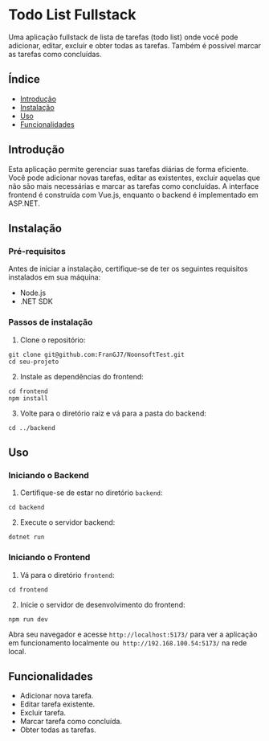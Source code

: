 <!DOCTYPE html>
<html lang="pt-br">
<head>
    <meta charset="UTF-8">
    <meta name="viewport" content="width=device-width, initial-scale=1.0">
    <title>Todo List Fullstack</title>
</head>
<body>

<h1>Todo List Fullstack</h1>

<p>Uma aplicação fullstack de lista de tarefas (todo list) onde você pode adicionar, editar, excluir e obter todas as tarefas. Também é possível marcar as tarefas como concluídas.</p>

<h2>Índice</h2>
<ul>
    <li><a href="#introdução">Introdução</a></li>
    <li><a href="#instalação">Instalação</a></li>
    <li><a href="#uso">Uso</a></li>
    <li><a href="#funcionalidades">Funcionalidades</a></li>
</ul>

<h2 id="introdução">Introdução</h2>
<p>Esta aplicação permite gerenciar suas tarefas diárias de forma eficiente. Você pode adicionar novas tarefas, editar as existentes, excluir aquelas que não são mais necessárias e marcar as tarefas como concluídas. A interface frontend é construída com Vue.js, enquanto o backend é implementado em ASP.NET.</p>

<h2 id="instalação">Instalação</h2>
<h3>Pré-requisitos</h3>
<p>Antes de iniciar a instalação, certifique-se de ter os seguintes requisitos instalados em sua máquina:</p>
<ul>
    <li>Node.js</li>
    <li>.NET SDK</li>
</ul>

<h3>Passos de instalação</h3>
<ol>
    <li>Clone o repositório:</li>
</ol>
<pre><code>git clone git@github.com:FranGJ7/NoonsoftTest.git
cd seu-projeto</code></pre>

<ol start="2">
    <li>Instale as dependências do frontend:</li>
</ol>
<pre><code>cd frontend
npm install</code></pre>

<ol start="3">
    <li>Volte para o diretório raiz e vá para a pasta do backend:</li>
</ol>
<pre><code>cd ../backend</code></pre>

<h2 id="uso">Uso</h2>

<h3>Iniciando o Backend</h3>
<ol>
    <li>Certifique-se de estar no diretório <code>backend</code>:</li>
</ol>
<pre><code>cd backend</code></pre>

<ol start="2">
    <li>Execute o servidor backend:</li>
</ol>
<pre><code>dotnet run</code></pre>

<h3>Iniciando o Frontend</h3>
<ol>
    <li>Vá para o diretório <code>frontend</code>:</li>
</ol>
<pre><code>cd frontend</code></pre>

<ol start="2">
    <li>Inicie o servidor de desenvolvimento do frontend:</li>
</ol>
<pre><code>npm run dev</code></pre>

<p>Abra seu navegador e acesse <code>http://localhost:5173/</code> para ver a aplicação em funcionamento localmente ou<code> http://192.168.100.54:5173/</code>  na rede local.</p>

<h2 id="funcionalidades">Funcionalidades</h2>
<ul>
    <li>Adicionar nova tarefa.</li>
    <li>Editar tarefa existente.</li>
    <li>Excluir tarefa.</li>
    <li>Marcar tarefa como concluída.</li>
    <li>Obter todas as tarefas.</li>
</ul>



</body>
</html>
